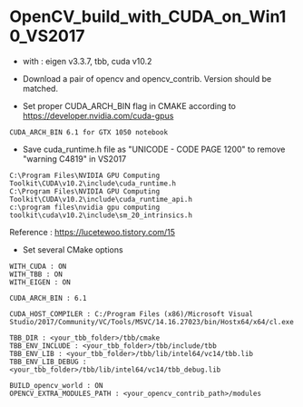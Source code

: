 # OpenCV_build_with_CUDA_on_Win10_VS2017

- with : eigen v3.3.7, tbb, cuda v10.2

- Download a pair of opencv and opencv_contrib. Version should be matched.

- Set proper CUDA_ARCH_BIN flag in CMAKE according to https://developer.nvidia.com/cuda-gpus
```
CUDA_ARCH_BIN 6.1 for GTX 1050 notebook
```

- Save cuda_runtime.h file as "UNICODE - CODE PAGE 1200" to remove "warning C4819" in VS2017
```
C:\Program Files\NVIDIA GPU Computing Toolkit\CUDA\v10.2\include\cuda_runtime.h
C:\Program Files\NVIDIA GPU Computing Toolkit\CUDA\v10.2\include\cuda_runtime_api.h
c:\program files\nvidia gpu computing toolkit\cuda\v10.2\include\sm_20_intrinsics.h
```
Reference : https://lucetewoo.tistory.com/15

- Set several CMake options

```
WITH_CUDA : ON
WITH_TBB : ON
WITH_EIGEN : ON

CUDA_ARCH_BIN : 6.1 

CUDA_HOST_COMPILER : C:/Program Files (x86)/Microsoft Visual Studio/2017/Community/VC/Tools/MSVC/14.16.27023/bin/Hostx64/x64/cl.exe

TBB_DIR : <your_tbb_folder>/tbb/cmake
TBB_ENV_INCLUDE : <your_tbb_folder>/tbb/include/tbb
TBB_ENV_LIB : <your_tbb_folder>/tbb/lib/intel64/vc14/tbb.lib
TBB_ENV_LIB_DEBUG : <your_tbb_folder>/tbb/lib/intel64/vc14/tbb_debug.lib

BUILD_opencv_world : ON
OPENCV_EXTRA_MODULES_PATH : <your_opencv_contrib_path>/modules

```
